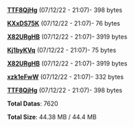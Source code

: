 [**TTF8QjHg**](/data/TTF8QjHg.txt) (07/12/22 - 21:07)- 398 bytes

[**KXxDS75K**](/data/KXxDS75K.txt) (07/12/22 - 21:07)- 76 bytes

[**X82URgHB**](/data/X82URgHB.txt) (07/12/22 - 21:07)- 3919 bytes

[**Kj1byKVq**](/data/Kj1byKVq.txt) (07/12/22 - 21:07)- 75 bytes

[**X82URgHB**](/data/X82URgHB.txt) (07/12/22 - 21:07)- 3919 bytes

[**xzk1eFwW**](/data/xzk1eFwW.txt) (07/12/22 - 21:07)- 332 bytes

[**TTF8QjHg**](/data/TTF8QjHg.txt) (07/12/22 - 21:07)- 398 bytes

**Total Datas**: 7620

**Total Size**: 44.38 MB / 44.4 MB